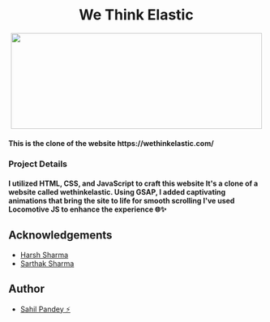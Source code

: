 # <h1 size="80" align="center">We Think Elastic</h1>

<p align="center">
  <img width="495" height="189" object-fit: cover src="https://i.pinimg.com/564x/9f/f3/09/9ff30950d9bc6ac615a4666c77b0d9b3.jpg">
</p>
<h4>This is the clone of the website https://wethinkelastic.com/</h4>

### Project Details 
#### I utilized HTML, CSS, and JavaScript to craft this website It's a clone of a website called wethinkelastic. Using GSAP, I added captivating animations that bring the site to life for smooth scrolling I've used Locomotive JS to enhance the experience 🌐✨

## Acknowledgements

 - [Harsh Sharma](https://github.com/asynchronousJavascriptor)
 - [Sarthak Sharma](https://github.com/saarthack)

## Author

 - [Sahil Pandey ⚡](https://www.github.com/pandey-sahil)
